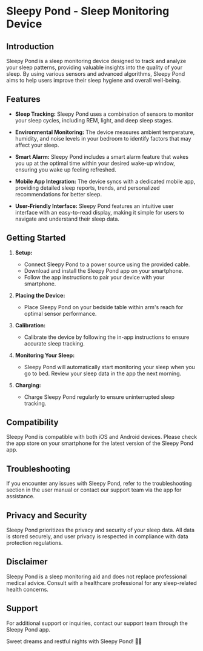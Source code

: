 # Sleepy Pond - Sleep Monitoring Device

## Introduction

Sleepy Pond is a sleep monitoring device designed to track and analyze your sleep patterns, providing valuable insights into the quality of your sleep. By using various sensors and advanced algorithms, Sleepy Pond aims to help users improve their sleep hygiene and overall well-being.

## Features

- **Sleep Tracking:** Sleepy Pond uses a combination of sensors to monitor your sleep cycles, including REM, light, and deep sleep stages.

- **Environmental Monitoring:** The device measures ambient temperature, humidity, and noise levels in your bedroom to identify factors that may affect your sleep.

- **Smart Alarm:** Sleepy Pond includes a smart alarm feature that wakes you up at the optimal time within your desired wake-up window, ensuring you wake up feeling refreshed.

- **Mobile App Integration:** The device syncs with a dedicated mobile app, providing detailed sleep reports, trends, and personalized recommendations for better sleep.

- **User-Friendly Interface:** Sleepy Pond features an intuitive user interface with an easy-to-read display, making it simple for users to navigate and understand their sleep data.

## Getting Started

1. **Setup:**
   - Connect Sleepy Pond to a power source using the provided cable.
   - Download and install the Sleepy Pond app on your smartphone.
   - Follow the app instructions to pair your device with your smartphone.

2. **Placing the Device:**
   - Place Sleepy Pond on your bedside table within arm's reach for optimal sensor performance.

3. **Calibration:**
   - Calibrate the device by following the in-app instructions to ensure accurate sleep tracking.

4. **Monitoring Your Sleep:**
   - Sleepy Pond will automatically start monitoring your sleep when you go to bed. Review your sleep data in the app the next morning.

5. **Charging:**
   - Charge Sleepy Pond regularly to ensure uninterrupted sleep tracking.

## Compatibility

Sleepy Pond is compatible with both iOS and Android devices. Please check the app store on your smartphone for the latest version of the Sleepy Pond app.

## Troubleshooting

If you encounter any issues with Sleepy Pond, refer to the troubleshooting section in the user manual or contact our support team via the app for assistance.

## Privacy and Security

Sleepy Pond prioritizes the privacy and security of your sleep data. All data is stored securely, and user privacy is respected in compliance with data protection regulations.

## Disclaimer

Sleepy Pond is a sleep monitoring aid and does not replace professional medical advice. Consult with a healthcare professional for any sleep-related health concerns.

## Support

For additional support or inquiries, contact our support team through the Sleepy Pond app.

Sweet dreams and restful nights with Sleepy Pond! 🌙✨
